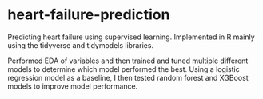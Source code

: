 # heart-failure-prediction
Predicting heart failure using supervised learning. Implemented in R mainly using the tidyverse and tidymodels libraries.

Performed EDA of variables and then trained and tuned multiple different models to determine which model performed the best. Using a logistic regression model as a baseline, I then tested random forest and XGBoost models to improve model performance.
